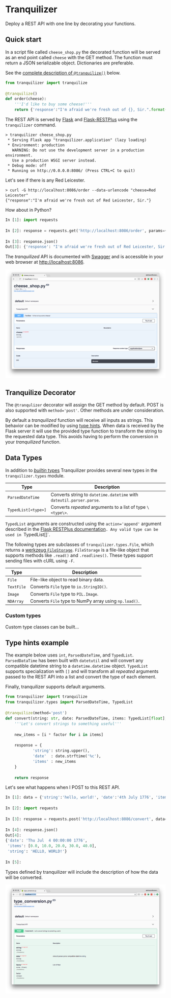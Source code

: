 # Tranquilizer

Deploy a REST API with one line by decorating your functions.

## Quick start

In a script file called `cheese_shop.py` the decorated function
will be served as an end point called `cheese` with the GET method. The
function must return a JSON serializable object. Dictionaries are preferable.

See the [complete description of `@tranquilize()`](#tranquilize-decorator) below.

```python
from tranquilizer import tranquilize

@tranquilize()
def order(cheese):
    '''I'd like to buy some cheese!'''
    return {'response':"I'm afraid we're fresh out of {}, Sir.".format(cheese)}
```

The REST API is served by [Flask](http://flask.pocoo.org/) and [Flask-RESTPlus](http://flask-restplus.readthedocs.io/en/stable/index.html)
using the `tranquilizer` command.


```
> tranquilizer cheese_shop.py
 * Serving Flask app "tranquilizer.application" (lazy loading)
 * Environment: production
   WARNING: Do not use the development server in a production environment.
   Use a production WSGI server instead.
 * Debug mode: off
 * Running on http://0.0.0.0:8086/ (Press CTRL+C to quit)

```

Let's see if there is any Red Leicester.

```
> curl -G http://localhost:8086/order --data-urlencode "cheese=Red Leicester"
{"response":"I'm afraid we're fresh out of Red Leicester, Sir."}
```

How about in Python?

```python
In [1]: import requests

In [2]: response = requests.get('http://localhost:8086/order', params={'cheese':'Red Leicester'})

In [3]: response.json()
Out[3]: {'response': "I'm afraid we're fresh out of Red Leicester, Sir."}
```

The *tranquilized* API is documented with [Swagger](https://swagger.io/tools/open-source/) and is accessible
in your web browser at [http://localhost:8086](http://localhost:8086).

![](img/swagger.png)

## Tranquilize Decorator

The `@tranqulizer` decorator will assign the GET method by default. POST is also supported with `method='post'`.
Other methods are under consideration.

By default a *tranquilized* function will receive all inputs as strings. This behavior can be modified by using [type hints](https://docs.python.org/3/library/typing.html). When data is received by the Flask server it will use the provided
type function to transform the string to the requested data type. This avoids having to perform the conversion in your *tranquilized* function.

## Data Types

In addition to [*builtin* types](https://docs.python.org/3/library/stdtypes.html) Tranquilizer provides several new types in the `tranquilizer.types` module. 

|Type|Description|
|----|-----------|
|`ParsedDateTime`| Converts string to `datetime.datetime` with `dateutil.parser.parse`.|
|`TypedList[<type>]`| Converts *repeated* arguments to a list of type `\<type\>`.|

`TypedList` arguments are constructed using the `action='append'` argument described in
the [Flask RESTPlus documentation](http://flask-restplus.readthedocs.io/en/stable/parsing.html#multiple-values-lists)`.
Any valid type can be used in `TypedList[]`.

The following types are subclasses of `tranquilizer.types.File`, which returns a [werkzeug `FileStorage`](http://werkzeug.pocoo.org/docs/0.14/datastructures/#werkzeug.datastructures.FileStorage).
`FileStorage` is a file-like object that supports methods like `.read()` and `.readlines()`.
These types support sending files with cURL using `-F`.

|Type|Description|
|----|-----------|
|`File`| File-like object to read binary data.|
|`TextFile`| Converts `File` type to `io.StringIO()`.|
|`Image`| Converts `File` type to `PIL.Image`.|
|`NDArray`| Converts `File` type to NumPy array using `np.load()`. |

### Custom types

Custom type classes can be built...

## Type hints example

The example below uses `int`, `ParsedDateTime`, and `TypedList`. `ParsedDataTime`
has been built with `datetutil` and will convert any compatible datetime string to a `datetime.datetime` object. `TypedList`
supports specialization with `[]` and will transform all *repeated* arguments passed to the REST API into a list and convert
the type of each element.

Finally, tranquilizer supports default arguments.

```python
from tranquilizer import tranquilize
from tranquilizer.types import ParsedDateTime, TypedList

@tranquilize(method='post')
def convert(string: str, date: ParsedDateTime, items: TypedList[float], factor: int = 10):
    '''Let's convert strings to something useful'''

    new_items = [i * factor for i in items]

    response = {
            'string': string.upper(),
            'date'  : date.strftime('%c'),
            'items' : new_items
    }

    return response
```

Let's see what happens when I POST to this REST API.

```python
In [1]: data = {'string':'hello, world!', 'date':'4th July 1776', 'items':range(5)}

In [2]: import requests

In [3]: response = requests.post('http://localhost:8086/convert', data=data)

In [4]: response.json()
Out[4]:
{'date': 'Thu Jul  4 00:00:00 1776',
 'items': [0.0, 10.0, 20.0, 30.0, 40.0],
 'string': 'HELLO, WORLD!'}

In [5]:
```

Types defined by tranquilizer will include the description of how the data will be converted.

![](img/types.png)

